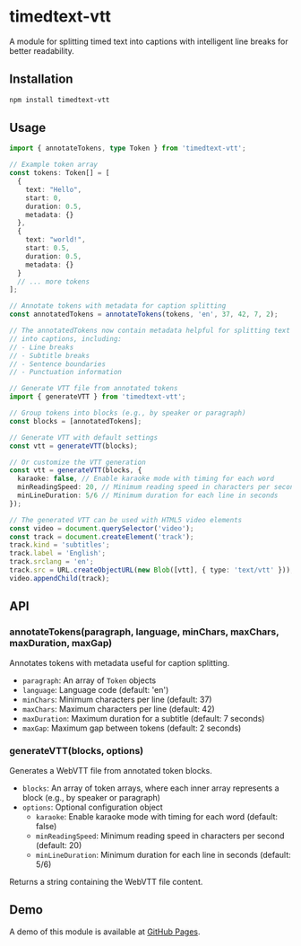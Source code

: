 # timedtext-vtt

A module for splitting timed text into captions with intelligent line breaks for better readability.

## Installation

```bash
npm install timedtext-vtt
```

## Usage

```typescript
import { annotateTokens, type Token } from 'timedtext-vtt';

// Example token array
const tokens: Token[] = [
  {
    text: "Hello",
    start: 0,
    duration: 0.5,
    metadata: {}
  },
  {
    text: "world!",
    start: 0.5,
    duration: 0.5,
    metadata: {}
  }
  // ... more tokens
];

// Annotate tokens with metadata for caption splitting
const annotatedTokens = annotateTokens(tokens, 'en', 37, 42, 7, 2);

// The annotatedTokens now contain metadata helpful for splitting text
// into captions, including:
// - Line breaks
// - Subtitle breaks
// - Sentence boundaries
// - Punctuation information

// Generate VTT file from annotated tokens
import { generateVTT } from 'timedtext-vtt';

// Group tokens into blocks (e.g., by speaker or paragraph)
const blocks = [annotatedTokens];

// Generate VTT with default settings
const vtt = generateVTT(blocks);

// Or customize the VTT generation
const vtt = generateVTT(blocks, {
  karaoke: false, // Enable karaoke mode with timing for each word
  minReadingSpeed: 20, // Minimum reading speed in characters per second
  minLineDuration: 5/6 // Minimum duration for each line in seconds
});

// The generated VTT can be used with HTML5 video elements
const video = document.querySelector('video');
const track = document.createElement('track');
track.kind = 'subtitles';
track.label = 'English';
track.srclang = 'en';
track.src = URL.createObjectURL(new Blob([vtt], { type: 'text/vtt' }));
video.appendChild(track);
```

## API

### annotateTokens(paragraph, language, minChars, maxChars, maxDuration, maxGap)

Annotates tokens with metadata useful for caption splitting.

- `paragraph`: An array of `Token` objects
- `language`: Language code (default: 'en')
- `minChars`: Minimum characters per line (default: 37)
- `maxChars`: Maximum characters per line (default: 42)
- `maxDuration`: Maximum duration for a subtitle (default: 7 seconds)
- `maxGap`: Maximum gap between tokens (default: 2 seconds)

### generateVTT(blocks, options)

Generates a WebVTT file from annotated token blocks.

- `blocks`: An array of token arrays, where each inner array represents a block (e.g., by speaker or paragraph)
- `options`: Optional configuration object
  - `karaoke`: Enable karaoke mode with timing for each word (default: false)
  - `minReadingSpeed`: Minimum reading speed in characters per second (default: 20)
  - `minLineDuration`: Minimum duration for each line in seconds (default: 5/6)

Returns a string containing the WebVTT file content.

## Demo

A demo of this module is available at [GitHub Pages](https://laurian.github.io/timedtext-vtt/). 
